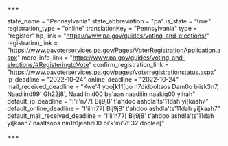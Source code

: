 +++

state_name = "Pennsylvania"
state_abbreviation = "pa"
is_state = "true"
registration_type = "online"
translationKey = "Pennsylvania"
type = "register"
hp_link = "https://www.pa.gov/guides/voting-and-elections/"
registration_link = "https://www.pavoterservices.pa.gov/Pages/VoterRegistrationApplication.aspx"
more_info_link = "https://www.pa.gov/guides/voting-and-elections/#RegisteringtoVote"
confirm_registration_link = "https://www.pavoterservices.pa.gov/pages/voterregistrationstatus.aspx"
ip_deadline = "2022-10-24"
online_deadline = "2022-10-24"
mail_received_deadline = "Kwe'4 yoo[k11[go n7didooltsos Dam0o biisk3n7, Naadiind99' Gh22j8', Naadiin d00 ba'aan naadiiin naakig00 yihah"
default_ip_deadline = "I'ii'n77[ Bij9j8' t'ahdoo ashdla'ts'11dah yi[kaah7"
default_online_deadline = "I'ii'n77[ Bij9j8' t'ahdoo ashdla'ts'11dah yi[kaah7"
default_mail_received_deadline = "I'ii'n77[ Bij9j8' t'ahdoo ashdla'ts'11dah yi[kaah7 naaltsoos nin1h1jeehd00 bi'k'ini'7t'32 doolee["

+++